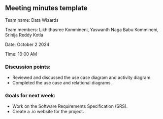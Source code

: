 ## Meeting minutes template

Team name: Data Wizards

Team members: Likhithasree Kommineni, Yaswanth Naga Babu Kommineni, Srinija Reddy Kotla 

Date: October 2 2024

Time: 10:00 AM

### Discussion points: 

* Reviewed and discussed the use case diagram and activity diagram.
* Completed the use case and relational diagrams.

### Goals for next week:

* Work on the Software Requirements Specification (SRS).
* Create a .io website for the project.